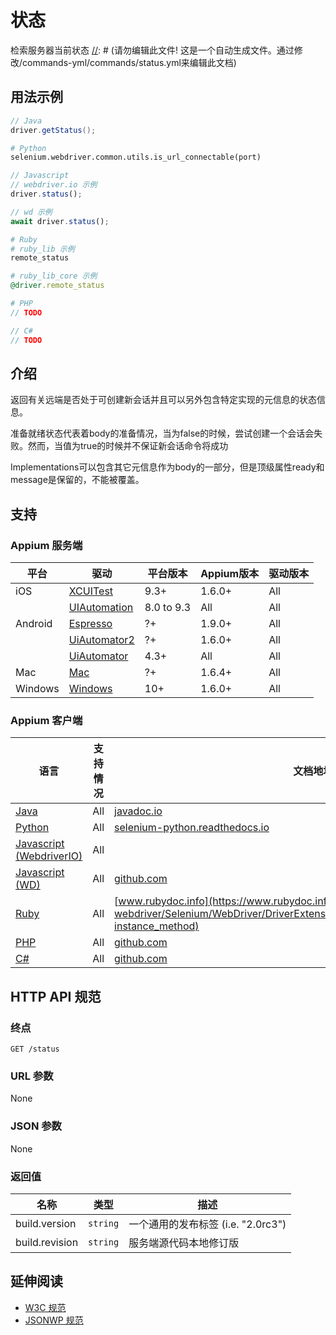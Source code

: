[//]: # (请勿编辑此文件! 这是一个自动生成文件。通过修改/commands-yml/commands/status.yml来编辑此文档)
# 状态

检索服务器当前状态
[//]: # (请勿编辑此文件! 这是一个自动生成文件。通过修改/commands-yml/commands/status.yml来编辑此文档)
## 用法示例

```java
// Java
driver.getStatus();

```

```python
# Python
selenium.webdriver.common.utils.is_url_connectable(port)

```

```javascript
// Javascript
// webdriver.io 示例
driver.status();

// wd 示例
await driver.status();

```

```ruby
# Ruby
# ruby_lib 示例
remote_status

# ruby_lib_core 示例
@driver.remote_status

```

```php
# PHP
// TODO

```

```csharp
// C#
// TODO

```

[//]: # (请勿编辑此文件! 这是一个自动生成文件。通过修改/commands-yml/commands/status.yml来编辑此文档)
## 介绍

返回有关远端是否处于可创建新会话并且可以另外包含特定实现的元信息的状态信息。

准备就绪状态代表着body的准备情况，当为false的时候，尝试创建一个会话会失败。然而，当值为true的时候并不保证新会话命令将成功

Implementations可以包含其它元信息作为body的一部分，但是顶级属性ready和message是保留的，不能被覆盖。

[//]: # (请勿编辑此文件! 这是一个自动生成文件。通过修改/commands-yml/commands/status.yml来编辑此文档)
## 支持

[//]: # (请勿编辑此文件! 这是一个自动生成文件。通过修改/commands-yml/commands/status.yml来编辑此文档)
### Appium 服务端

|平台|驱动|平台版本|Appium版本|驱动版本|
|--------|----------------|------|--------------|--------------|
| iOS | [XCUITest](/docs/cn/drivers/ios-xcuitest.md) | 9.3+ | 1.6.0+ | All |
|  | [UIAutomation](/docs/cn/drivers/ios-uiautomation.md) | 8.0 to 9.3 | All | All |
| Android | [Espresso](/docs/cn/drivers/android-espresso.md) | ?+ | 1.9.0+ | All |
|  | [UiAutomator2](/docs/cn/drivers/android-uiautomator2.md) | ?+ | 1.6.0+ | All |
|  | [UiAutomator](/docs/cn/drivers/android-uiautomator.md) | 4.3+ | All | All |
| Mac | [Mac](/docs/cn/drivers/mac.md) | ?+ | 1.6.4+ | All |
| Windows | [Windows](/docs/cn/drivers/windows.md) | 10+ | 1.6.0+ | All |


[//]: # (请勿编辑此文件! 这是一个自动生成文件。通过修改/commands-yml/commands/status.yml来编辑此文档)
### Appium 客户端

|语言|支持情况|文档地址|
|--------|-------|-------------|
|[Java](https://github.com/appium/java-client/releases/latest)| All | [javadoc.io](https://javadoc.io/page/io.appium/java-client/latest/io/appium/java_client/AppiumDriver.html#getStatus--) |
|[Python](https://github.com/appium/python-client/releases/latest)| All | [selenium-python.readthedocs.io](http://selenium-python.readthedocs.io/api.html#selenium.webdriver.common.utils.is_url_connectable) |
|[Javascript (WebdriverIO)](http://webdriver.io/index.html)| All |  |
|[Javascript (WD)](https://github.com/admc/wd/releases/latest)| All | [github.com](https://github.com/admc/wd/blob/master/lib/commands.js#L44) |
|[Ruby](https://github.com/appium/ruby_lib/releases/latest)| All | [www.rubydoc.info](https://www.rubydoc.info/gems/selenium-webdriver/Selenium/WebDriver/DriverExtensions/HasRemoteStatus#remote_status-instance_method) |
|[PHP](https://github.com/appium/php-client/releases/latest)| All | [github.com](https://github.com/appium/php-client/) |
|[C#](https://github.com/appium/appium-dotnet-driver/releases/latest)| All | [github.com](https://github.com/appium/appium-dotnet-driver/) |

[//]: # (请勿编辑此文件! 这是一个自动生成文件。通过修改/commands-yml/commands/status.yml来编辑此文档)
## HTTP API 规范

[//]: # (请勿编辑此文件! 这是一个自动生成文件。通过修改/commands-yml/commands/status.yml来编辑此文档)
### 终点

`GET /status`

[//]: # (请勿编辑此文件! 这是一个自动生成文件。通过修改/commands-yml/commands/status.yml来编辑此文档)
### URL 参数

None

[//]: # (请勿编辑此文件! 这是一个自动生成文件。通过修改/commands-yml/commands/status.yml来编辑此文档)
### JSON 参数

None

[//]: # (请勿编辑此文件! 这是一个自动生成文件。通过修改/commands-yml/commands/status.yml来编辑此文档)
### 返回值

|名称|类型|描述|
|----|----|-----------|
| build.version | `string` | 一个通用的发布标签 (i.e. "2.0rc3") |
| build.revision | `string` | 服务端源代码本地修订版 |

[//]: # (请勿编辑此文件! 这是一个自动生成文件。通过修改/commands-yml/commands/status.yml来编辑此文档)
## 延伸阅读

* [W3C 规范](https://www.w3.org/TR/webdriver/#status)
* [JSONWP 规范](https://github.com/SeleniumHQ/selenium/wiki/JsonWireProtocol#status)
